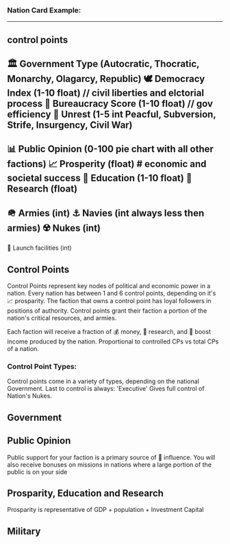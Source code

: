 ### Nation Card Example:

---
control points
---
🏛️ Government Type (Autocratic, Thocratic, Monarchy, Olagarcy, Republic)
🕊️ Democracy Index (1-10 float) // civil liberties and elctorial process
🐌 Bureaucracy Score (1-10 float) // gov efficiency
🤬 Unrest (1-5 int Peacful, Subversion, Strife, Insurgency, Civil War)
---
📊 Public Opinion (0-100 pie chart with all other factions) 
📈 Prosperity (float) # economic and societal success
📖 Education (1-10 float)
🔬 Research (float)
---
🪖 Armies (int)
⚓ Navies (int always less then armies)
☢️ Nukes (int)
---
🚀 Launch facilities (int)

## Control Points
 Control Points represent key nodes of political and economic power in a nation. Every nation has between 1 and 6 control points, depending on it's 📈 prosparity.
 The faction that owns a control point has loyal followers in positions of authority. Control points grant their faction a portion of the nation's critical resources, and armies.

 Each faction will receive a fraction of 💰 money, 🔬 research, and 🚀 boost income produced by the nation. Proportional to controlled CPs vs total CPs of a nation.
 ### Control Point Types:
  Control points come in a variety of types, depending on the national Government.
  Last to control is always: 'Executive' Gives full control of Nation's Nukes.


## Government

## Public Opinion
 Public support for your faction is a primary source of 📢 influence. You will also receive bonuses on missions in nations where a large portion of the public is on your side
 
## Prosparity, Education and Research
 Prosparity is representative of GDP + population + Investment Capital
 
## Military